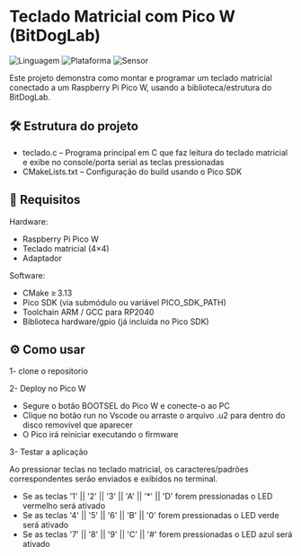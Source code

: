# Teclado Matricial com Pico W (BitDogLab)
![Linguagem](https://img.shields.io/badge/Linguagem-C-blue.svg)
![Plataforma](https://img.shields.io/badge/Plataforma-Raspberry%20Pi%20Pico-purple.svg)
![Sensor](https://img.shields.io/badge/Teclado-Matricial-yellow.svg)

Este projeto demonstra como montar e programar um teclado matricial conectado a um Raspberry Pi Pico W, usando a biblioteca/estrutura do BitDogLab.

## 🛠️ Estrutura do projeto
- teclado.c – Programa principal em C que faz leitura do teclado matricial e exibe no console/porta serial as teclas pressionadas
- CMakeLists.txt – Configuração do build usando o Pico SDK
  
## 🔌 Requisitos
Hardware:

- Raspberry Pi Pico W
- Teclado matricial (4×4)
- Adaptador

Software:

- CMake ≥ 3.13
- Pico SDK (via submódulo ou variável PICO_SDK_PATH)
- Toolchain ARM / GCC para RP2040
- Biblioteca hardware/gpio (já incluída no Pico SDK)

## ⚙️ Como usar
1- clone o repositorio

2- Deploy no Pico W
 - Segure o botão BOOTSEL do Pico W e conecte-o ao PC
 - Clique no botão run no Vscode ou arraste o arquivo .u2 para dentro do disco removível que aparecer
 - O Pico irá reiniciar executando o firmware
   
3- Testar a aplicação

   Ao pressionar teclas no teclado matricial, os caracteres/padrões correspondentes serão enviados e exibidos no terminal.
   
  - Se as teclas '1' || '2' || '3' || 'A' || '*' || 'D' forem pressionadas o LED vermelho será ativado
  -  Se as teclas '4' || '5' || '6' || 'B' || '0' forem pressionadas o LED verde será ativado
  -   Se as teclas '7' || '8' || '9' || 'C' || '#' forem pressionadas o LED azul será ativado

